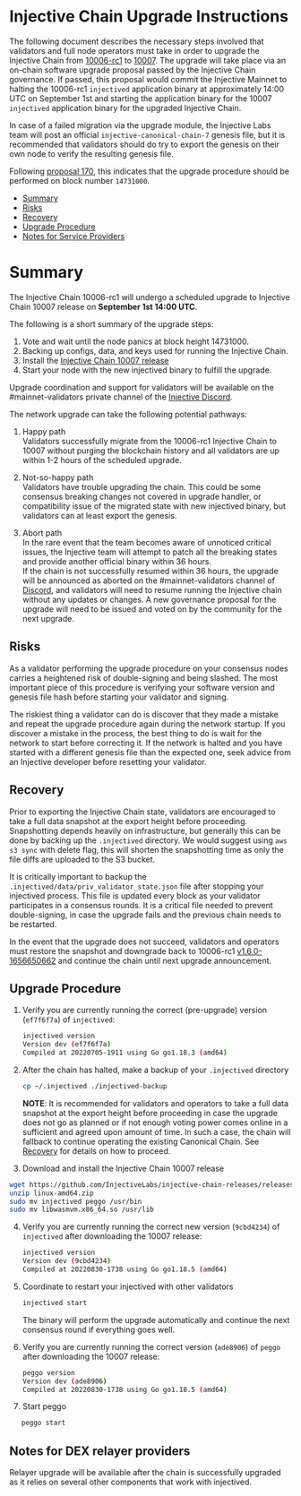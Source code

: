 # Injective Chain Upgrade Instructions

The following document describes the necessary steps involved that validators and full node operators must take in order to upgrade the Injective Chain from [10006-rc1](https://github.com/InjectiveLabs/injective-chain-releases/releases/tag/v1.6.0-1656650662) to [10007](https://github.com/InjectiveLabs/injective-chain-releases/releases/tag/v1.7.0-1661631860). The upgrade will take place via an on-chain software upgrade proposal passed by the Injective Chain governance.
If passed, this proposal would commit the Injective Mainnet to halting the 10006-rc1 `injectived` application binary at approximately 14:00 UTC on September 1st and starting the application binary for the 10007 `injectived` application binary for the upgraded Injective Chain.

In case of a failed migration via the upgrade module, the Injective Labs team will post an official `injective-canonical-chain-7` genesis file, but it is recommended that validators should do try to export the genesis on their own node to verify the resulting genesis file.

Following [proposal 170](https://hub.injective.network/proposals/170/), this indicates that the upgrade procedure should be performed on block number `14731000`.

- [Summary](#summary)
- [Risks](#risks)
- [Recovery](#recovery)
- [Upgrade Procedure](#upgrade-procedure)
- [Notes for Service Providers](#notes-for-DEX-relayer-providers)

# Summary

The Injective Chain 10006-rc1 will undergo a scheduled upgrade to Injective Chain 10007 release on  **September 1st 14:00 UTC**.

The following is a short summary of the upgrade steps:

1. Vote and wait until the node panics at block height 14731000.
2. Backing up configs, data, and keys used for running the Injective Chain.
3. Install the [Injective Chain 10007 release](https://github.com/InjectiveLabs/injective-chain-releases/releases/tag/v1.7.0-1661631860)
4. Start your node with the new injectived binary to fulfill the upgrade.

Upgrade coordination and support for validators will be available on the #mainnet-validators private channel of the [Injective Discord](https://discord.gg/injective).

The network upgrade can take the following potential pathways:
1. Happy path  
Validators successfully migrate from the 10006-rc1 Injective Chain to 10007 without purging the blockchain history and all validators are up within 1-2 hours of the scheduled upgrade.

2. Not-so-happy path  
Validators have trouble upgrading the chain. This could be some consensus breaking changes not covered in upgrade handler, or compatibility issue of the migrated state with new injectived binary, but validators can at least export the genesis.

3. Abort path  
In the rare event that the team becomes aware of unnoticed critical issues, the Injective team will attempt to patch all the breaking states and provide another official binary within 36 hours.  
If the chain is not successfully resumed within 36 hours, the upgrade will be announced as aborted on the #mainnet-validators channel of [Discord](https://discord.gg/injective), and validators will need to resume running the Injective chain without any updates or changes. A new governance proposal for the upgrade will need to be issued and voted on by the community for the next upgrade.

## Risks

As a validator performing the upgrade procedure on your consensus nodes carries a heightened risk of
double-signing and being slashed. The most important piece of this procedure is verifying your
software version and genesis file hash before starting your validator and signing.

The riskiest thing a validator can do is discover that they made a mistake and repeat the upgrade
procedure again during the network startup. If you discover a mistake in the process, the best thing
to do is wait for the network to start before correcting it. If the network is halted and you have
started with a different genesis file than the expected one, seek advice from an Injective developer
before resetting your validator.

## Recovery

Prior to exporting the Injective Chain state, validators are encouraged to take a full data snapshot at the
export height before proceeding. Snapshotting depends heavily on infrastructure, but generally this
can be done by backing up the `.injectived` directory. We would suggest using `aws s3 sync` with delete flag, this will shorten the snapshotting time as only the file diffs are uploaded to the S3 bucket.

It is critically important to backup the `.injectived/data/priv_validator_state.json` file after stopping your injectived process. This file is updated every block as your validator participates in a consensus rounds. It is a critical file needed to prevent double-signing, in case the upgrade fails and the previous chain needs to be restarted.

In the event that the upgrade does not succeed, validators and operators must restore the snapshot and downgrade back to
10006-rc1 [v1.6.0-1656650662](https://github.com/InjectiveLabs/injective-chain-releases/releases/tag/v1.6.0-1656650662)  and continue the chain until next upgrade announcement.

## Upgrade Procedure

1. Verify you are currently running the correct (pre-upgrade) version (`ef7f6f7a`) of `injectived`:
   ```bash
   injectived version
   Version dev (ef7f6f7a)
   Compiled at 20220705-1911 using Go go1.18.3 (amd64)
   ```

2. After the chain has halted, make a backup of your `.injectived` directory
    ```bash
    cp ~/.injectived ./injectived-backup
    ```
   **NOTE**: It is recommended for validators and operators to take a full data snapshot at the export
   height before proceeding in case the upgrade does not go as planned or if not enough voting power
   comes online in a sufficient and agreed upon amount of time. In such a case, the chain will fallback
   to continue operating the existing Canonical Chain. See [Recovery](#recovery) for details on how to proceed.

3. Download and install the Injective Chain 10007 release
  ```bash
  wget https://github.com/InjectiveLabs/injective-chain-releases/releases/download/v1.7.0-1661631860/linux-amd64.zip
  unzip linux-amd64.zip
  sudo mv injectived peggo /usr/bin
  sudo mv libwasmvm.x86_64.so /usr/lib
  ```

4. Verify you are currently running the correct new version (`9cbd4234`) of `injectived` after downloading the 10007 release:
    ```bash
   injectived version
   Version dev (9cbd4234)
   Compiled at 20220830-1738 using Go go1.18.5 (amd64)
   ```
5. Coordinate to restart your injectived with other validators
   ```bash
   injectived start
   ```
   The binary will perform the upgrade automatically and continue the next consensus round if everything goes well.

6. Verify you are currently running the correct version (`ade8906`) of `peggo` after downloading the 10007 release:
   ```bash
   peggo version
   Version dev (ade8906)
   Compiled at 20220830-1738 using Go go1.18.5 (amd64)
   ```
8. Start peggo
```bash
   peggo start
   ```
## Notes for DEX relayer providers
Relayer upgrade will be available after the chain is successfully upgraded as it relies on several other components that work with injectived.
